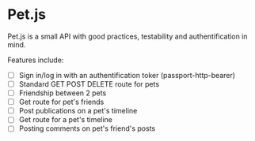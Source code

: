 # Pet.js
Pet.js is a small API with good practices, testability and authentification in mind.

Features include:
* [ ] Sign in/log in with an authentification toker (passport-http-bearer)
* [ ] Standard GET POST DELETE route for pets
* [ ] Friendship between 2 pets
* [ ] Get route for pet's friends
* [ ] Post publications on a pet's timeline
* [ ] Get route for a pet's timeline
* [ ] Posting comments on pet's friend's posts
